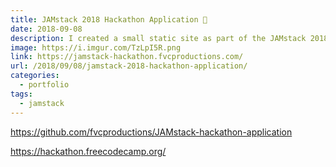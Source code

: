 ```yaml
---
title: JAMstack 2018 Hackathon Application 🔨
date: 2018-09-08
description: I created a small static site as part of the JAMstack 2018 hackathon application process.
image: https://i.imgur.com/TzLpI5R.png
link: https://jamstack-hackathon.fvcproductions.com/
url: /2018/09/08/jamstack-2018-hackathon-application/
categories:
  - portfolio
tags:
  - jamstack
---
```


https://github.com/fvcproductions/JAMstack-hackathon-application

https://hackathon.freecodecamp.org/
